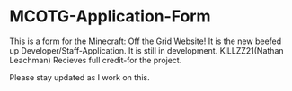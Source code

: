 MCOTG-Application-Form
======================

This is a form for the Minecraft: Off the Grid Website! It is the new beefed up Developer/Staff-Application. It is still in development. KILLZZ21(Nathan Leachman) Recieves full credit-for the project.


Please stay updated as I work on this.
